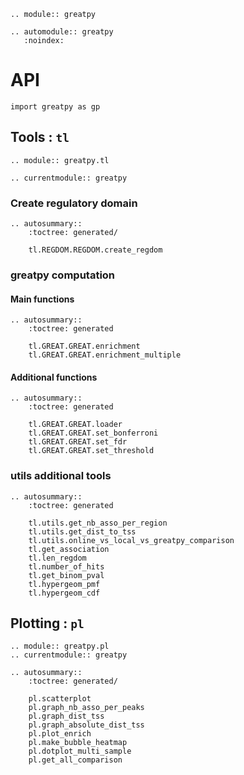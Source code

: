 ```{eval-rst}
.. module:: greatpy
```

```{eval-rst}
.. automodule:: greatpy
   :noindex:
```

# API

```
import greatpy as gp
```

## Tools : `tl`

```{eval-rst}
.. module:: greatpy.tl
```

```{eval-rst}
.. currentmodule:: greatpy
```

### Create regulatory domain

```{eval-rst}
.. autosummary::
    :toctree: generated/

    tl.REGDOM.REGDOM.create_regdom
```

### greatpy computation

#### Main functions

```{eval-rst}
.. autosummary::
    :toctree: generated

    tl.GREAT.GREAT.enrichment
    tl.GREAT.GREAT.enrichment_multiple
```

#### Additional functions

```{eval-rst}
.. autosummary::
    :toctree: generated

    tl.GREAT.GREAT.loader
    tl.GREAT.GREAT.set_bonferroni
    tl.GREAT.GREAT.set_fdr
    tl.GREAT.GREAT.set_threshold
```

### utils additional tools

```{eval-rst}
.. autosummary::
    :toctree: generated

    tl.utils.get_nb_asso_per_region
    tl.utils.get_dist_to_tss
    tl.utils.online_vs_local_vs_greatpy_comparison
    tl.get_association
    tl.len_regdom
    tl.number_of_hits
    tl.get_binom_pval
    tl.hypergeom_pmf
    tl.hypergeom_cdf
```

## Plotting : `pl`

```{eval-rst}
.. module:: greatpy.pl
.. currentmodule:: greatpy

.. autosummary::
    :toctree: generated/

    pl.scatterplot
    pl.graph_nb_asso_per_peaks
    pl.graph_dist_tss
    pl.graph_absolute_dist_tss
    pl.plot_enrich
    pl.make_bubble_heatmap
    pl.dotplot_multi_sample
    pl.get_all_comparison
```
